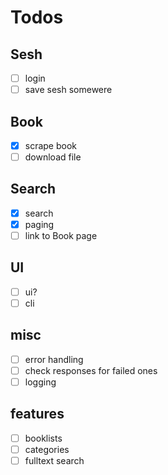 # Todos

## Sesh

- [ ] login
- [ ] save sesh somewere

## Book

- [x] scrape book
- [ ] download file

## Search

- [x] search
- [x] paging
- [ ] link to Book page

## UI

- [ ] ui?
- [ ] cli

## misc

- [ ] error handling
- [ ] check responses for failed ones
- [ ] logging

## features

- [ ] booklists
- [ ] categories
- [ ] fulltext search
